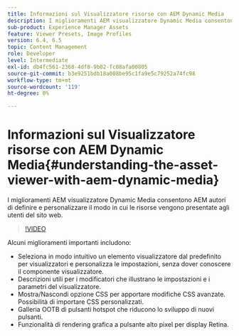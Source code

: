 ```yaml
---
title: Informazioni sul Visualizzatore risorse con AEM Dynamic Media
description: I miglioramenti AEM visualizzatore Dynamic Media consentono AEM autori di definire e personalizzare il modo in cui le risorse vengono presentate agli utenti del sito web.
sub-product: Experience Manager Assets
feature: Viewer Presets, Image Profiles
version: 6.4, 6.5
topic: Content Management
role: Developer
level: Intermediate
exl-id: db4fc561-2368-4df8-9b02-fc08afa00805
source-git-commit: b3e9251bdb18a008be95c1fa9e5c79252a74fc98
workflow-type: tm+mt
source-wordcount: '119'
ht-degree: 0%

---
```


# Informazioni sul Visualizzatore risorse con AEM Dynamic Media{#understanding-the-asset-viewer-with-aem-dynamic-media}

I miglioramenti AEM visualizzatore Dynamic Media consentono AEM autori di definire e personalizzare il modo in cui le risorse vengono presentate agli utenti del sito web.

>[!VIDEO](https://video.tv.adobe.com/v/17783?quality=12&learn=on)

Alcuni miglioramenti importanti includono:

* Seleziona in modo intuitivo un elemento visualizzatore dal predefinito per visualizzatori e personalizza le impostazioni, senza dover conoscere il componente visualizzatore.
* Descrizioni utili per i modificatori che illustrano le impostazioni e i parametri del visualizzatore.
* Mostra/Nascondi opzione CSS per apportare modifiche CSS avanzate. Possibilità di importare CSS personalizzati.
* Galleria OOTB di pulsanti hotspot che riducono lo sviluppo di nuovi pulsanti.
* Funzionalità di rendering grafica a pulsante alto pixel per display Retina.
